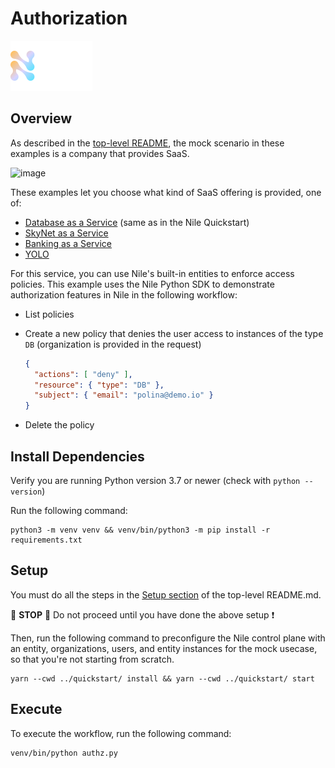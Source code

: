 # Authorization

![image](../images/Nile-text-logo.png)

## Overview

As described in the [top-level README](../README.md), the mock scenario in these examples is a company that provides SaaS.

![image](../images/saas.png)

These examples let you choose what kind of SaaS offering is provided, one of:

- [Database as a Service](../usecases/DB/) (same as in the Nile Quickstart)
- [SkyNet as a Service](../usecases/SkyNet/)
- [Banking as a Service](../usecases/Banking/)
- [YOLO](../usecases/README.md#yolo)

For this service, you can use Nile's built-in entities to enforce access policies.
This example uses the Nile Python SDK to demonstrate authorization features in Nile in the following workflow:

- List policies
- Create a new policy that denies the user access to instances of the type `DB` (organization is provided in the request)

  ```json
  {
    "actions": [ "deny" ],
    "resource": { "type": "DB" },
    "subject": { "email": "polina@demo.io" }
  }
  ```

- Delete the policy


## Install Dependencies

Verify you are running Python version 3.7 or newer (check with `python --version`)

Run the following command:

```
python3 -m venv venv && venv/bin/python3 -m pip install -r requirements.txt
```

## Setup

You must do all the steps in the [Setup section](../README.md#setup) of the top-level README.md.

:stop_sign: **STOP** :stop_sign: Do not proceed until you have done the above setup :heavy_exclamation_mark:

Then, run the following command to preconfigure the Nile control plane with an entity, organizations, users, and entity instances for the mock usecase, so that you're not starting from scratch.

```
yarn --cwd ../quickstart/ install && yarn --cwd ../quickstart/ start
```

## Execute

To execute the workflow, run the following command:

```
venv/bin/python authz.py
```
